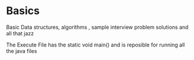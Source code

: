 # Basics
Basic Data structures, algorithms , sample interview problem solutions and all that jazz

The Execute File has the static void main() and is reposible for running all the java files

